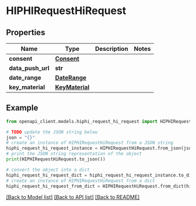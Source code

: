 # HIPHIRequestHiRequest


## Properties

Name | Type | Description | Notes
------------ | ------------- | ------------- | -------------
**consent** | [**Consent**](Consent.md) |  | 
**data_push_url** | **str** |  | 
**date_range** | [**DateRange**](DateRange.md) |  | 
**key_material** | [**KeyMaterial**](KeyMaterial.md) |  | 

## Example

```python
from openapi_client.models.hiphi_request_hi_request import HIPHIRequestHiRequest

# TODO update the JSON string below
json = "{}"
# create an instance of HIPHIRequestHiRequest from a JSON string
hiphi_request_hi_request_instance = HIPHIRequestHiRequest.from_json(json)
# print the JSON string representation of the object
print(HIPHIRequestHiRequest.to_json())

# convert the object into a dict
hiphi_request_hi_request_dict = hiphi_request_hi_request_instance.to_dict()
# create an instance of HIPHIRequestHiRequest from a dict
hiphi_request_hi_request_from_dict = HIPHIRequestHiRequest.from_dict(hiphi_request_hi_request_dict)
```
[[Back to Model list]](../README.md#documentation-for-models) [[Back to API list]](../README.md#documentation-for-api-endpoints) [[Back to README]](../README.md)


